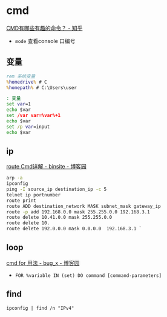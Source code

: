 # cmd

[CMD有哪些有趣的命令？ - 知乎](https://www.zhihu.com/question/29930842?sort=created)

- `mode`
查看console 口编号

## 变量

```cmd
rem 系统变量
%homedrive% # C
%homepath% # C:\Users\user

: 变量
set var=1
echo $var
set /var var=%var%+1
echo $var
set /p var=input
echo $var
```

## ip

[route Cmd详解 - binsite - 博客园](https://www.cnblogs.com/bingle/p/4243988.html)

```bat
arp -a
ipconfig
ping -I source_ip destination_ip -c 5
telnet ip portnumber
route print
route ADD destination_network MASK subnet_mask gateway_ip
route -p add 192.168.0.0 mask 255.255.0.0 192.168.3.1
route delete 10.41.0.0 mask 255.255.0.0
route delete 10.
route delete 192.0.0.0 mask 0.0.0.0  192.168.3.1 `
```
## loop

[cmd for 用法 - bug_x - 博客园](https://www.cnblogs.com/cbugs/p/8992059.html)

- `FOR %variable IN (set) DO command [command-parameters]`

## find

`ipconfig | find /n "IPv4"`

